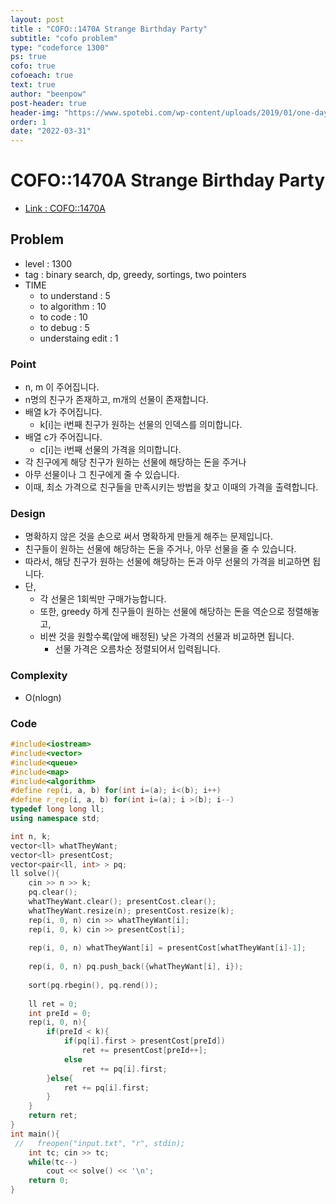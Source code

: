 ```yaml
---
layout: post
title : "COFO::1470A Strange Birthday Party"
subtitle: "cofo problem"
type: "codeforce 1300"
ps: true
cofo: true
cofoeach: true
text: true
author: "beenpow"
post-header: true
header-img: "https://www.spotebi.com/wp-content/uploads/2019/01/one-day-day-one-workout-motivation-spotebi.jpg"
order: 1
date: "2022-03-31"
---
```

# COFO::1470A Strange Birthday Party
- [Link : COFO::1470A](https://codeforces.com/problemset/problem/1470/A)


## Problem 

- level : 1300
- tag : binary search, dp, greedy, sortings, two pointers
- TIME
  - to understand    : 5
  - to algorithm     : 10
  - to code          : 10
  - to debug         : 5
  - understaing edit : 1

### Point
- n, m 이 주어집니다.
 - n명의 친구가 존재하고, m개의 선물이 존재합니다.
- 배열 k가 주어집니다.
  - k[i]는 i번째 친구가 원하는 선물의 인덱스를 의미합니다.
- 배열 c가 주어집니다.
  - c[i]는 i번째 선물의 가격을 의미합니다.
- 각 친구에게 해당 친구가 원하는 선물에 해당하는 돈을 주거나
- 아무 선물이나 그 친구에게 줄 수 있습니다.
- 이때, 최소 가격으로 친구들을 만족시키는 방법을 찾고 이때의 가격을 출력합니다.

### Design
- 명확하지 않은 것을 손으로 써서 명확하게 만들게 해주는 문제입니다.
- 친구들이 원하는 선물에 해당하는 돈을 주거나, 아무 선물을 줄 수 있습니다.
- 따라서, 해당 친구가 원하는 선물에 해당하는 돈과 아무 선물의 가격을 비교하면 됩니다.
- 단,
  - 각 선물은 1회씩만 구매가능합니다.
  - 또한, greedy 하게 친구들이 원하는 선물에 해당하는 돈을 역순으로 정렬해놓고,
  - 비싼 것을 원할수록(앞에 배정된) 낮은 가격의 선물과 비교하면 됩니다.
    - 선물 가격은 오름차순 정렬되어서 입력됩니다.

### Complexity
- O(nlogn)

### Code

```cpp
#include<iostream>
#include<vector>
#include<queue>
#include<map>
#include<algorithm>
#define rep(i, a, b) for(int i=(a); i<(b); i++)
#define r_rep(i, a, b) for(int i=(a); i >(b); i--)
typedef long long ll;
using namespace std;

int n, k;
vector<ll> whatTheyWant;
vector<ll> presentCost;
vector<pair<ll, int> > pq;
ll solve(){
    cin >> n >> k;
    pq.clear();
    whatTheyWant.clear(); presentCost.clear();
    whatTheyWant.resize(n); presentCost.resize(k);
    rep(i, 0, n) cin >> whatTheyWant[i];
    rep(i, 0, k) cin >> presentCost[i];
    
    rep(i, 0, n) whatTheyWant[i] = presentCost[whatTheyWant[i]-1];
    
    rep(i, 0, n) pq.push_back({whatTheyWant[i], i});
    
    sort(pq.rbegin(), pq.rend());
    
    ll ret = 0;
    int preId = 0;
    rep(i, 0, n){
        if(preId < k){
            if(pq[i].first > presentCost[preId])
                ret += presentCost[preId++];
            else
                ret += pq[i].first;
        }else{
            ret += pq[i].first;
        }
    }
    return ret;
}
int main(){
 //   freopen("input.txt", "r", stdin);
    int tc; cin >> tc;
    while(tc--)
        cout << solve() << '\n';
    return 0;
}
```
